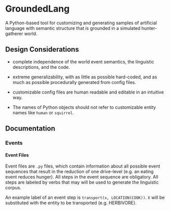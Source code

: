 # GroundedLang

A Python-based tool for customizing and generating samples of artificial language with semantic structure that is grounded in a simulated hunter-gatherer world.  



## Design Considerations

- complete independence of the world event semantics, the linguistic descriptions, and the code.
- extreme generalizability, with as little as possible hard-coded, and as much as possible procedurally generated from config files.
- customizable config files are human readable and editable in an intuitive way.

- The names of Python objects should not refer to customizable entity names like `human` or `squirrel`. 
     
     
## Documentation

### Events

#### Event Files

Event files are `.py` files, which contain information about all possible event sequences that result in the reduction of one drive-level (e.g. an eating event reduces hunger). 
All steps in the event sequence are obligatory.
All steps are labeled by verbs that may will be used to generate the linguistic corpus.

An example label of an event step is `transport(x, LOCATION(COOK))`. 
`X` will be substituted with the entity to be transported (e.g. HERBIVORE).
